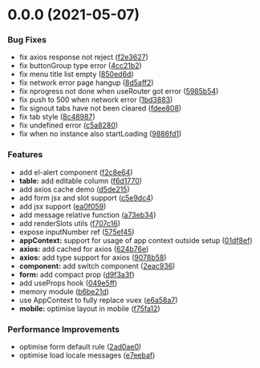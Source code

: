 # 0.0.0 (2021-05-07)


### Bug Fixes

* fix axios response not reject ([f2e3627](https://github.com/Zhaocl1997/walnut-admin-client/commit/f2e3627675b8907a7e1c9dafdd18769a3c4f2dc9))
* fix buttonGroup type error ([4cc21b2](https://github.com/Zhaocl1997/walnut-admin-client/commit/4cc21b2333f7369548e8dda7011c5512a3814aca))
* fix menu title list empty ([850ed6d](https://github.com/Zhaocl1997/walnut-admin-client/commit/850ed6ddac5032daacb4154f8c8f93e06eb40801))
* fix network error page hangup ([8d5aff2](https://github.com/Zhaocl1997/walnut-admin-client/commit/8d5aff2dd5537182e241b30dda179d0f6df62f0a))
* fix nprogress not done when useRouter got error ([5985b54](https://github.com/Zhaocl1997/walnut-admin-client/commit/5985b54c591bd24a1cd88ee3f0c307a932799659))
* fix push to 500 when network error ([1bd3883](https://github.com/Zhaocl1997/walnut-admin-client/commit/1bd38838ff90f5ceaae03261c4698ad29e2d4101))
* fix signout tabs have not been cleared ([fdee808](https://github.com/Zhaocl1997/walnut-admin-client/commit/fdee808c6c8e7b4534e075ad684209770361e34a))
* fix tab style ([8c48987](https://github.com/Zhaocl1997/walnut-admin-client/commit/8c48987945682c0e43cbadc14cc8b7b79d5a1fb4))
* fix undefined error ([c5a8280](https://github.com/Zhaocl1997/walnut-admin-client/commit/c5a82809bbcb1d3aa6a39007e4b979873ce5bcc0))
* fix when no instance also startLoading ([9886fd1](https://github.com/Zhaocl1997/walnut-admin-client/commit/9886fd1dca1ae06dda3ba1c816782676342c3024))


### Features

* add el-alert component ([f2c8e64](https://github.com/Zhaocl1997/walnut-admin-client/commit/f2c8e647f711a9adff68044c8c1bae35812755b0))
* **table:** add editable column ([f6d1770](https://github.com/Zhaocl1997/walnut-admin-client/commit/f6d17703371b38969b206874b9d007a42ff2dfe5))
* add axios cache demo ([d5de215](https://github.com/Zhaocl1997/walnut-admin-client/commit/d5de215149745de13b3071029b598d18e871fb23))
* add form jsx and slot support ([c5e9dc4](https://github.com/Zhaocl1997/walnut-admin-client/commit/c5e9dc45f0b82ea64be332adf692728ca096bdeb))
* add jsx support ([ea0f059](https://github.com/Zhaocl1997/walnut-admin-client/commit/ea0f0593dd0cfd7d6f6b4f5429c3594cfa57dd38))
* add message relative function ([a73eb34](https://github.com/Zhaocl1997/walnut-admin-client/commit/a73eb34722abe7c5b4d38f8759ef9ea3b4c18d3e))
* add renderSlots utils ([f707c16](https://github.com/Zhaocl1997/walnut-admin-client/commit/f707c163ce0b697eed5c457e1da37e4e40372097))
* expose inputNumber ref ([575ef45](https://github.com/Zhaocl1997/walnut-admin-client/commit/575ef45df15f12cc390e19327bfc10cfb8d87b36))
* **appContext:** support for usage of app context outside setup ([01df8ef](https://github.com/Zhaocl1997/walnut-admin-client/commit/01df8ef4fecc3a92f093fdc566ee6ffeaa1b7049))
* **axios:** add cached for axios ([624b76e](https://github.com/Zhaocl1997/walnut-admin-client/commit/624b76e9090d920803b0481e5d01a957cb8afd52))
* **axios:** add type support for axios ([9078b58](https://github.com/Zhaocl1997/walnut-admin-client/commit/9078b58fc8d84178e9c7e45b195d65a9eec784c2))
* **component:** add switch component ([2eac936](https://github.com/Zhaocl1997/walnut-admin-client/commit/2eac9367fcf1009cfa673a84df43a157840e6439))
* **form:** add compact prop ([d9f3a3f](https://github.com/Zhaocl1997/walnut-admin-client/commit/d9f3a3f7a651d0e9718b6148511233445732b751))
* add useProps hook ([049e5ff](https://github.com/Zhaocl1997/walnut-admin-client/commit/049e5ff47d71e03c459d14fe7626b9c168f02278))
* memory module ([b6be21d](https://github.com/Zhaocl1997/walnut-admin-client/commit/b6be21deebbf8b4110881f6039fe14d395df942b))
* use AppContext to fully replace vuex ([e6a58a7](https://github.com/Zhaocl1997/walnut-admin-client/commit/e6a58a7ca09c07b3be5d80e71812c3ab94879aaf))
* **mobile:** optimise layout in mobile ([f75fa12](https://github.com/Zhaocl1997/walnut-admin-client/commit/f75fa122f67902e5855076a6712e9a58462fd7c2))


### Performance Improvements

* optimise form default rule ([2ad0ae0](https://github.com/Zhaocl1997/walnut-admin-client/commit/2ad0ae068f7284075bafdc6d79217fb7aebe625a))
* optimise load locale messages ([e7eebaf](https://github.com/Zhaocl1997/walnut-admin-client/commit/e7eebafdf4716ce59a120304131b10bd61d63f0e))



